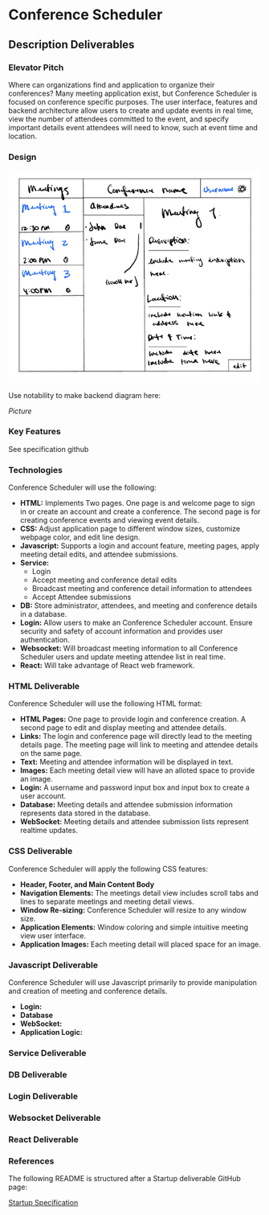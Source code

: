 # Conference Scheduler

## Description Deliverables

### Elevator Pitch

Where can organizations find and application to organize their conferences? Many meeting application exist, but Conference Scheduler is focused on conference specific purposes. The user interface, features and backend architecture allow users to create and update events in real time, view the number of attendees committed to the event, and specify important details event attendees will need to know, such at event time and location. 

### Design

![Design Image](Design.png)

Use notability to make backend diagram here:

*Picture*

### Key Features

See specification github

### Technologies

Conference Scheduler will use the following:

+ **HTML:** Implements Two pages. One page is and welcome page to sign in or create an account and create a conference. The second page is for creating conference events and viewing event details.
+ **CSS:** Adjust application page to different window sizes, customize webpage color, and edit line design. 
+ **Javascript:** Supports a login and account feature, meeting pages, apply meeting detail edits, and attendee submissions.
+ **Service:**
    + Login
    + Accept meeting and conference detail edits
    + Broadcast meeting and conference detail information to attendees
    + Accept Attendee submissions
+ **DB:** Store administrator, attendees, and meeting and conference details in a database.
+ **Login:** Allow users to make an Conference Scheduler account. Ensure security and safety of account information and provides user authentication.
+ **Websocket:** Will broadcast meeting information to all Conference Scheduler users and update meeting attendee list in real time.
+ **React:** Will take advantage of React web framework.

### HTML Deliverable

Conference Scheduler will use the following HTML format:

+ **HTML Pages:** One page to provide login and conference creation. A second page to edit and display meeting and attendee details.
+ **Links:** The login and conference page will directly lead to the meeting details page. The meeting page will link to meeting and attendee details on the same page.
+ **Text:** Meeting and attendee information will be displayed in text.
+ **Images:** Each meeting detail view will have an alloted space to provide an image.
+ **Login:** A username and password input box and input box to create a user account.
+ **Database:** Meeting details and attendee submission information represents data stored in the database.
+ **WebSocket:** Meeting details and attendee submission lists represent realtime updates.

### CSS Deliverable

Conference Scheduler will apply the following CSS features:

+ **Header, Footer, and Main Content Body**
+ **Navigation Elements:** The meetings detail view includes scroll tabs and lines to separate meetings and meeting detail views.
+ **Window Re-sizing:** Conference Scheduler will resize to any window size.
+ **Application Elements:** Window coloring and simple intuitive meeting view user interface. 
+ **Application Images:** Each meeting detail will placed space for an image.

### Javascript Deliverable

Conference Scheduler will use Javascript primarily to provide manipulation and creation of meeting and conference details.

+ **Login:**
+ **Database**
+ **WebSocket:**
+ **Application Logic:**

### Service Deliverable

### DB Deliverable

### Login Deliverable

### Websocket Deliverable

### React Deliverable

### References

The following README is structured after a Startup deliverable GitHub page:

[Startup Specification](https://github.com/webprogramming260/.github/blob/main/profile/essentials/startupSpec/startupSpec.md)
